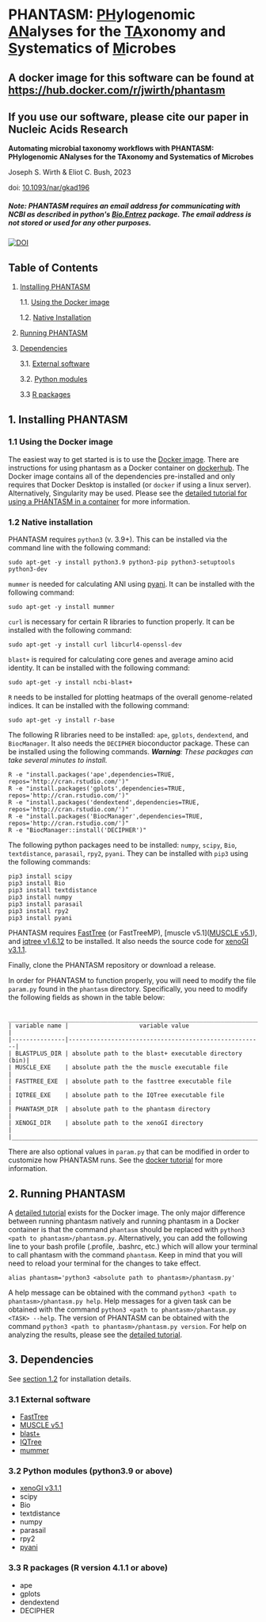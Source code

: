 
# PHANTASM: <ins>PH</ins>ylogenomic <ins>AN</ins>alyses for the <ins>TA</ins>xonomy and <ins>S</ins>ystematics of <ins>M</ins>icrobes

## A docker image for this software can be found at https://hub.docker.com/r/jwirth/phantasm

## If you use our software, please cite our paper in Nucleic Acids Research
**Automating microbial taxonomy workflows with PHANTASM: PHylogenomic ANalyses for the TAxonomy and Systematics of Microbes**

Joseph S. Wirth & Eliot C. Bush, 2023

doi: [10.1093/nar/gkad196](https://doi.org/10.1093/nar/gkad196)

##### Note: PHANTASM requires an email address for communicating with NCBI as described in python's [Bio.Entrez](https://biopython.org/docs/latest/api/Bio.Entrez.html) package. The email address is not stored or used for any other purposes.

[![DOI](https://zenodo.org/badge/457891194.svg)](https://zenodo.org/badge/latestdoi/457891194)

## Table of Contents
1. [Installing PHANTASM](#1-installing-phantasm)

    1.1. [Using the Docker image](#11-using-the-docker-image)
    
    1.2. [Native Installation](#12-native-installation)
    
2. [Running PHANTASM](#2-running-phantasm)

3. [Dependencies](#3-dependencies)

    3.1. [External software](#31-external-software)
    
    3.2. [Python modules](#32-python-modules-python39-or-above)
    
    3.3 [R packages](#33-r-packages-r-version-411-or-above)

## 1. Installing PHANTASM
### 1.1 Using the Docker image
The easiest way to get started is is to use the [Docker image](https://hub.docker.com/r/jwirth/phantasm). There are instructions for using phantasm as a Docker container on [dockerhub](https://hub.docker.com/r/jwirth/phantasm). The Docker image contains all of the dependencies pre-installed and only requires that Docker Desktop is installed (or `docker` if using a linux server). Alternatively, Singularity may be used. Please see the [detailed tutorial for using a PHANTASM in a container](https://github.com/dr-joe-wirth/phantasm/blob/master/docker_build_files/README.md) for more information.


### 1.2 Native installation
PHANTASM requires `python3` (v. 3.9+). This can be installed via the command line with the following command:

    sudo apt-get -y install python3.9 python3-pip python3-setuptools python3-dev
          
`mummer` is needed for calculating ANI using [pyani](https://github.com/widdowquinn/pyani). It can be installed with the following command:

    sudo apt-get -y install mummer

`curl` is necessary for certain R libraries to function properly. It can be installed with the following command:

    sudo apt-get -y install curl libcurl4-openssl-dev

`blast+` is required for calculating core genes and average amino acid identity. It can be installed with the following command:

    sudo apt-get -y install ncbi-blast+

`R` needs to be installed for plotting heatmaps of the overall genome-related indices. It can be installed with the following command:

    sudo apt-get -y install r-base

The following R libraries need to be installed: `ape`, `gplots`, `dendextend`, and `BiocManager`. It also needs the `DECIPHER` bioconductor package. These can be installed using the following commands. _**Warning**: These packages can take several minutes to install._

    R -e "install.packages('ape',dependencies=TRUE, repos='http://cran.rstudio.com/')"
    R -e "install.packages('gplots',dependencies=TRUE, repos='http://cran.rstudio.com/')"
    R -e "install.packages('dendextend',dependencies=TRUE, repos='http://cran.rstudio.com/')"
    R -e "install.packages('BiocManager',dependencies=TRUE, repos='http://cran.rstudio.com/')"
    R -e "BiocManager::install('DECIPHER')"

The following python packages need to be installed: `numpy`, `scipy`, `Bio`, `textdistance`, `parasail`, `rpy2`, `pyani`. They can be installed with `pip3` using the following commands:

    pip3 install scipy
    pip3 install Bio
    pip3 install textdistance
    pip3 install numpy
    pip3 install parasail
    pip3 install rpy2
    pip3 install pyani

PHANTASM requires [FastTree](https://www.microbesonline.org/fasttree/) (or FastTreeMP), [muscle v5.1]([MUSCLE v5.1](https://github.com/rcedgar/muscle/releases/tag/5.1.0)), and [iqtree v1.6.12](http://www.iqtree.org/#download) to be installed. It also needs the source code for [xenoGI v3.1.1](https://github.com/dr-joe-wirth/xenoGI/releases/tag/v3.1.1).

Finally, clone the PHANTASM repository or download a release.

In order for PHANTASM to function properly, you will need to modify the file `param.py` found in the `phantasm` directory. Specifically, you need to modify the following fields as shown in the table below:

     _______________________________________________________________________
    | variable name |                    variable value                     |
    |---------------|-------------------------------------------------------|
    | BLASTPLUS_DIR | absolute path to the blast+ executable directory (bin)|
    | MUSCLE_EXE    | absolute path the the muscle executable file          |
    | FASTTREE_EXE  | absolute path to the fasttree executable file         |
    | IQTREE_EXE    | absolute path to the IQTree executable file           |
    | PHANTASM_DIR  | absolute path to the phantasm directory               |
    | XENOGI_DIR    | absolute path to the xenoGI directory                 |
    |_______________________________________________________________________|

There are also optional values in `param.py` that can be modified in order to customize how PHANTASM runs. See the [docker tutorial](https://github.com/dr-joe-wirth/phantasm/blob/master/docker_build_files/README.md#22-modifying-phantasms-settings-optional) for more information.


## 2. Running PHANTASM
A [detailed tutorial](https://github.com/dr-joe-wirth/phantasm/blob/master/docker_build_files/README.md#3-running-phantasm) exists for the Docker image. The only major difference between running phantasm natively and running phantasm in a Docker container is that the command `phantasm` should be replaced with `python3 <path to phantasm>/phantasm.py`. Alternatively, you can add the following line to your bash profile (.profile, .bashrc, etc.) which will allow your terminal to call phantasm with the command `phantasm`. Keep in mind that you will need to reload your terminal for the changes to take effect.

    alias phantasm='python3 <absolute path to phantasm>/phantasm.py'

A help message can be obtained with the command `python3 <path to phantasm>/phantasm.py help`. Help messages for a given task can be obtained with the command `python3 <path to phantasm>/phantasm.py <TASK> --help`. The version of PHANTASM can be obtained with the command `python3 <path to phantasm>/phantasm.py version`. For help on analyzing the results, please see the [detailed tutorial](https://github.com/dr-joe-wirth/phantasm/blob/master/docker_build_files/README.md#4-analyzing-the-results).

## 3. Dependencies
See [section 1.2](#12-native-installation) for installation details.

### 3.1 External software
  * [FastTree](http://www.microbesonline.org/fasttree/)
  * [MUSCLE v5.1](https://github.com/rcedgar/muscle/releases/tag/5.1.0)
  * [blast+](https://blast.ncbi.nlm.nih.gov/Blast.cgi?PAGE_TYPE=BlastDocs&DOC_TYPE=Download)
  * [IQTree](http://www.iqtree.org/#download)
  * [mummer](https://github.com/mummer4/mummer)

### 3.2 Python modules (python3.9 or above)
  * [xenoGI v3.1.1](https://github.com/dr-joe-wirth/xenoGI/releases)
  * scipy
  * Bio
  * textdistance
  * numpy
  * parasail
  * rpy2
  * [pyani](https://github.com/widdowquinn/pyani)

### 3.3 R packages (R version 4.1.1 or above)
  * ape
  * gplots
  * dendextend
  * DECIPHER

